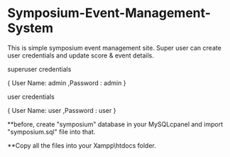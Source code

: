 # Symposium-Event-Management-System
This is simple symposium event management site. Super user can create user credentials and update score & event details.

superuser credentials 

{ User Name: admin ,Password : admin }

user credentials 

{ User Name: user ,Password : user }
 
**before, create "symposium" database in your MySQLcpanel and import "symposium.sql" file into that.

**Copy all the files into your Xampp\htdocs folder.
